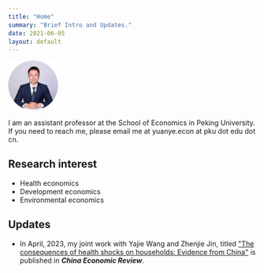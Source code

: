 ```yaml
---
title: "Home"
summary: "Brief Intro and Updates."
date: 2021-06-05
layout: default
---
```


<img src="research/photo-github-round2.jpg" width="20%" >

I am an assistant professor at the School of Economics in Peking University. If you need to reach me, please email me at yuanye.econ at pku dot edu dot cn.

## Research interest
- Health economics
- Development economics
- Environmental economics

## Updates

- In April, 2023, my joint work with Yajie Wang and Zhenjie Jin, titled ["The consequences of health shocks on households: Evidence from China"](https://www.researchgate.net/publication/369540066_The_Consequences_of_Health_Shocks_on_Households_Evidence_from_China) is published in ***China Economic Review***.

